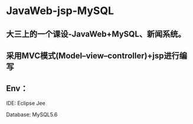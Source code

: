 # JavaWeb-jsp-MySQL
## 大三上的一个课设-JavaWeb+MySQL、新闻系统。
## 采用MVC模式(Model–view–controller)+jsp进行编写
## Env：
IDE: Eclipse Jee 

Database: MySQL5.6
